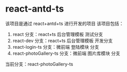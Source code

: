 # react-antd-ts

该项目是通过 react+antd+ts 进行开发的项目
该项目包括：

1. react 分支：react+ts 后台管理模板 测试分支
2. react-dev 分支：react+ts 后台管理模板 开发分支
3. react-login-ts 分支：微前端 登陆模块 分支
4. react-photoGallery-ts 分支：微前端 图片库模块 分支

当前分支：react-photoGallery-ts
